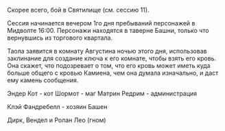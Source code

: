 Скорее всего, бой в Святилище (см. сессию 11).

Сессия начинается вечером 1го дня пребываний персонажей в Мидволте 16:00. Персонажи находятся в таверне Башни, только что вернувшись из торгового квартала.

Таола заявится в комнату Августина ночью этого дня, использовав заклинание для создание ключа к его комнате, чтобы взять его кровь. Она скажет, что подозревает о том, что его кровь может иметь куда больше общего с кровью Камиена, чем она думала изначально, и даст ему камень сообщения.

Эндер Кот - кот
Шормот - маг
Матрин Редрим - администрация

Клэй Фандребелл - хозяин Башен

Дирк, Вендел и Ролан
Лео (гном) 